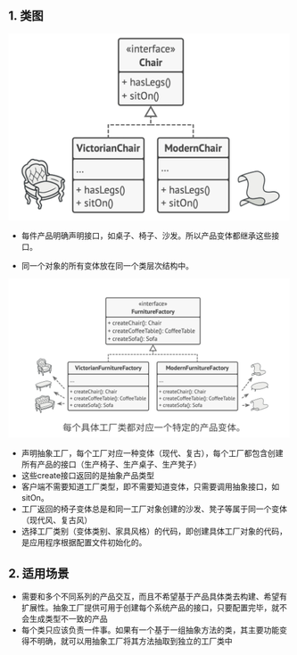 ## 1. 类图

<img src='../../img/AbstractFactory1.jpeg' />

- 每件产品明确声明接口，如桌子、椅子、沙发。所以产品变体都继承这些接口。

- 同一个对象的所有变体放在同一个类层次结构中。

<img src='../../img/AbstractFactory2.jpeg' />

- 声明抽象工厂，每个工厂对应一种变体（现代、复古），每个工厂都包含创建所有产品的接口（生产椅子、生产桌子、生产凳子）
- 这些create接口返回的是抽象产品类型
- 客户端不需要知道工厂类型，即不需要知道变体，只需要调用抽象接口，如sitOn。
- 工厂返回的椅子变体总是和同一工厂对象创建的沙发、凳子等属于同一个变体（现代风、复古风）
- 选择工厂类别（变体类别、家具风格）的代码，即创建具体工厂对象的代码，是应用程序根据配置文件初始化的。



## 2. 适用场景

- 需要和多个不同系列的产品交互，而且不希望基于产品具体类去构建、希望有扩展性。抽象工厂提供可用于创建每个系统产品的接口，只要配置完毕，就不会生成类型不一致的产品
- 每个类只应该负责一件事。如果有一个基于一组抽象方法的类，其主要功能变得不明确，就可以用抽象工厂将其方法抽取到独立的工厂类中
